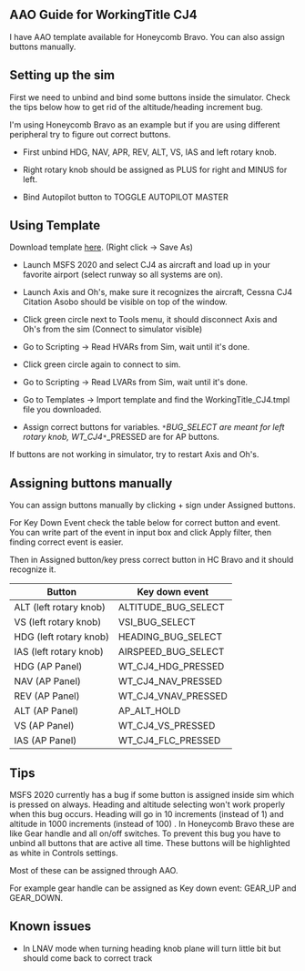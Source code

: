 ## AAO Guide for WorkingTitle CJ4

I have AAO template available for Honeycomb Bravo. You can also assign buttons manually.



## Setting up the sim

First we need to unbind and bind some buttons inside the simulator. Check the tips below how to get rid of the altitude/heading increment bug.

I'm using Honeycomb Bravo as an example but if you are using different peripheral try to figure out correct buttons.

- First unbind HDG, NAV, APR, REV, ALT, VS, IAS and left rotary knob.

- Right rotary knob should be assigned as PLUS for right and MINUS for left.

- Bind Autopilot button to TOGGLE AUTOPILOT MASTER




## Using Template

Download template [here](https://raw.githubusercontent.com/blindye/aao_guides/main/wt_cj4/WorkingTitle_CJ4.tmpl). (Right click -> Save As)

- Launch MSFS 2020 and select CJ4 as aircraft and load up in your favorite airport (select runway so all systems are on).

- Launch Axis and Oh's, make sure it recognizes the aircraft, Cessna CJ4 Citation Asobo should be visible on top of the window.

- Click green circle next to Tools menu, it should disconnect Axis and Oh's from the sim (Connect to simulator visible)

- Go to Scripting -> Read HVARs from Sim, wait until it's done.

- Click green circle again to connect to sim.

- Go to Scripting -> Read LVARs from Sim, wait until it's done.

- Go to Templates -> Import template and find the WorkingTitle_CJ4.tmpl file you downloaded.

- Assign correct buttons for variables.  <code>&ast;</code>_BUG_SELECT are meant for left rotary knob, WT_CJ4_<code>&ast;</code>_PRESSED are for AP buttons.


If buttons are not working in simulator, try to restart Axis and Oh's.



## Assigning buttons manually

You can assign buttons manually by clicking + sign under Assigned buttons. 

For Key Down Event check the table below for correct button and event. You can write part of the event in input box and click Apply filter, then finding correct event is easier.

Then in Assigned button/key press correct button in HC Bravo and it should recognize it.

| Button                 | Key down event      |
| ---------------------- | ------------------- |
| ALT (left rotary knob) | ALTITUDE_BUG_SELECT |
| VS (left rotary knob)  | VSI_BUG_SELECT      |
| HDG (left rotary knob) | HEADING_BUG_SELECT  |
| IAS (left rotary knob) | AIRSPEED_BUG_SELECT |
| HDG (AP Panel)         | WT_CJ4_HDG_PRESSED  |
| NAV (AP Panel)         | WT_CJ4_NAV_PRESSED  |
| REV (AP Panel)         | WT_CJ4_VNAV_PRESSED |
| ALT (AP Panel)         | AP_ALT_HOLD         |
| VS (AP Panel)          | WT_CJ4_VS_PRESSED   |
| IAS (AP Panel)         | WT_CJ4_FLC_PRESSED  |



## Tips

MSFS 2020 currently has a bug if some button is assigned inside sim which is pressed on always. Heading and altitude selecting won't work properly when this bug occurs. Heading will go in 10 increments (instead of 1) and altitude in 1000 increments (instead of 100) . In Honeycomb Bravo these are like Gear handle and all on/off switches. To prevent this bug you have to unbind all buttons that are active all time. These buttons will be highlighted as white in Controls settings. 

Most of these can be assigned through AAO.

For example gear handle can be assigned as Key down event: GEAR_UP and GEAR_DOWN.



## Known issues

- In LNAV mode when turning heading knob plane will turn little bit but should come back to correct track

